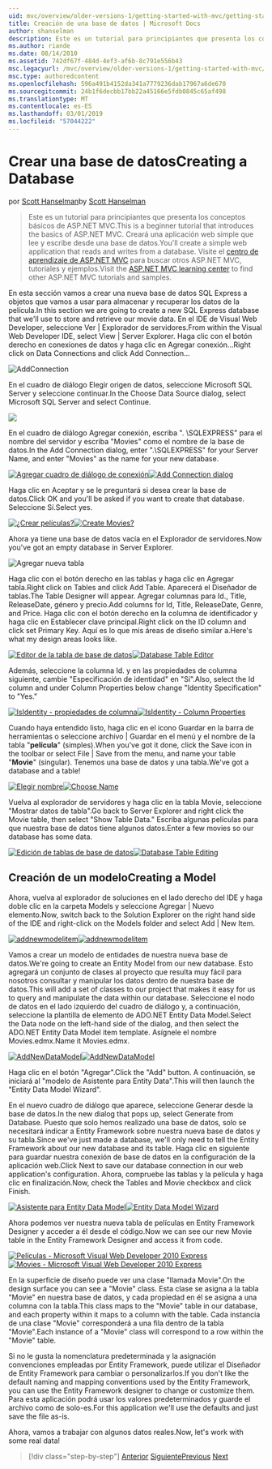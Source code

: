 ```yaml
---
uid: mvc/overview/older-versions-1/getting-started-with-mvc/getting-started-with-mvc-part4
title: Creación de una base de datos | Microsoft Docs
author: shanselman
description: Este es un tutorial para principiantes que presenta los conceptos básicos de ASP.NET MVC. Cree una aplicación web simple que lee y escribe desde una base de datos.
ms.author: riande
ms.date: 08/14/2010
ms.assetid: 742df67f-484d-4ef3-af6b-8c791e556b43
msc.legacyurl: /mvc/overview/older-versions-1/getting-started-with-mvc/getting-started-with-mvc-part4
msc.type: authoredcontent
ms.openlocfilehash: 596a491b4152da341a7779236dab17967a6de670
ms.sourcegitcommit: 24b1f6decbb17bb22a45166e5fdb0845c65af498
ms.translationtype: MT
ms.contentlocale: es-ES
ms.lasthandoff: 03/01/2019
ms.locfileid: "57044222"
---
```

<a name="creating-a-database"></a><span data-ttu-id="52ade-104">Crear una base de datos</span><span class="sxs-lookup"><span data-stu-id="52ade-104">Creating a Database</span></span>
====================
<span data-ttu-id="52ade-105">por [Scott Hanselman](https://github.com/shanselman)</span><span class="sxs-lookup"><span data-stu-id="52ade-105">by [Scott Hanselman](https://github.com/shanselman)</span></span>

> <span data-ttu-id="52ade-106">Este es un tutorial para principiantes que presenta los conceptos básicos de ASP.NET MVC.</span><span class="sxs-lookup"><span data-stu-id="52ade-106">This is a beginner tutorial that introduces the basics of ASP.NET MVC.</span></span> <span data-ttu-id="52ade-107">Creará una aplicación web simple que lee y escribe desde una base de datos.</span><span class="sxs-lookup"><span data-stu-id="52ade-107">You'll create a simple web application that reads and writes from a database.</span></span> <span data-ttu-id="52ade-108">Visite el [centro de aprendizaje de ASP.NET MVC](../../../index.md) para buscar otros ASP.NET MVC, tutoriales y ejemplos.</span><span class="sxs-lookup"><span data-stu-id="52ade-108">Visit the [ASP.NET MVC learning center](../../../index.md) to find other ASP.NET MVC tutorials and samples.</span></span>


<span data-ttu-id="52ade-109">En esta sección vamos a crear una nueva base de datos SQL Express a objetos que vamos a usar para almacenar y recuperar los datos de la película.</span><span class="sxs-lookup"><span data-stu-id="52ade-109">In this section we are going to create a new SQL Express database that we'll use to store and retrieve our movie data.</span></span> <span data-ttu-id="52ade-110">En el IDE de Visual Web Developer, seleccione Ver | Explorador de servidores.</span><span class="sxs-lookup"><span data-stu-id="52ade-110">From within the Visual Web Developer IDE, select View | Server Explorer.</span></span> <span data-ttu-id="52ade-111">Haga clic con el botón derecho en conexiones de datos y haga clic en Agregar conexión...</span><span class="sxs-lookup"><span data-stu-id="52ade-111">Right click on Data Connections and click Add Connection...</span></span>

![AddConnection](getting-started-with-mvc-part4/_static/image1.png)

<span data-ttu-id="52ade-113">En el cuadro de diálogo Elegir origen de datos, seleccione Microsoft SQL Server y seleccione continuar.</span><span class="sxs-lookup"><span data-stu-id="52ade-113">In the Choose Data Source dialog, select Microsoft SQL Server and select Continue.</span></span>

![](getting-started-with-mvc-part4/_static/image2.png)

<span data-ttu-id="52ade-114">En el cuadro de diálogo Agregar conexión, escriba ". \SQLEXPRESS" para el nombre del servidor y escriba "Movies" como el nombre de la base de datos.</span><span class="sxs-lookup"><span data-stu-id="52ade-114">In the Add Connection dialog, enter ".\SQLEXPRESS" for your Server Name, and enter "Movies" as the name for your new database.</span></span>

<span data-ttu-id="52ade-115">[![Agregar cuadro de diálogo de conexión](getting-started-with-mvc-part4/_static/image4.png)](getting-started-with-mvc-part4/_static/image3.png)</span><span class="sxs-lookup"><span data-stu-id="52ade-115">[![Add Connection dialog](getting-started-with-mvc-part4/_static/image4.png)](getting-started-with-mvc-part4/_static/image3.png)</span></span>

<span data-ttu-id="52ade-116">Haga clic en Aceptar y se le preguntará si desea crear la base de datos.</span><span class="sxs-lookup"><span data-stu-id="52ade-116">Click OK and you'll be asked if you want to create that database.</span></span> <span data-ttu-id="52ade-117">Seleccione Sí.</span><span class="sxs-lookup"><span data-stu-id="52ade-117">Select yes.</span></span>

<span data-ttu-id="52ade-118">[![¿Crear películas?](getting-started-with-mvc-part4/_static/image6.png)](getting-started-with-mvc-part4/_static/image5.png)</span><span class="sxs-lookup"><span data-stu-id="52ade-118">[![Create Movies?](getting-started-with-mvc-part4/_static/image6.png)](getting-started-with-mvc-part4/_static/image5.png)</span></span>

<span data-ttu-id="52ade-119">Ahora ya tiene una base de datos vacía en el Explorador de servidores.</span><span class="sxs-lookup"><span data-stu-id="52ade-119">Now you've got an empty database in Server Explorer.</span></span>

![Agregar nueva tabla](getting-started-with-mvc-part4/_static/image7.png)

<span data-ttu-id="52ade-121">Haga clic con el botón derecho en las tablas y haga clic en Agregar tabla.</span><span class="sxs-lookup"><span data-stu-id="52ade-121">Right click on Tables and click Add Table.</span></span> <span data-ttu-id="52ade-122">Aparecerá el Diseñador de tablas.</span><span class="sxs-lookup"><span data-stu-id="52ade-122">The Table Designer will appear.</span></span> <span data-ttu-id="52ade-123">Agregar columnas para Id., Title, ReleaseDate, género y precio.</span><span class="sxs-lookup"><span data-stu-id="52ade-123">Add columns for Id, Title, ReleaseDate, Genre, and Price.</span></span> <span data-ttu-id="52ade-124">Haga clic con el botón derecho en la columna de identificador y haga clic en Establecer clave principal.</span><span class="sxs-lookup"><span data-stu-id="52ade-124">Right click on the ID column and click set Primary Key.</span></span> <span data-ttu-id="52ade-125">Aquí es lo que mis áreas de diseño similar a.</span><span class="sxs-lookup"><span data-stu-id="52ade-125">Here's what my design areas looks like.</span></span>

<span data-ttu-id="52ade-126">[![Editor de la tabla de base de datos](getting-started-with-mvc-part4/_static/image9.png)](getting-started-with-mvc-part4/_static/image8.png)</span><span class="sxs-lookup"><span data-stu-id="52ade-126">[![Database Table Editor](getting-started-with-mvc-part4/_static/image9.png)](getting-started-with-mvc-part4/_static/image8.png)</span></span>

<span data-ttu-id="52ade-127">Además, seleccione la columna Id. y en las propiedades de columna siguiente, cambie "Especificación de identidad" en "Sí".</span><span class="sxs-lookup"><span data-stu-id="52ade-127">Also, select the Id column and under Column Properties below change "Identity Specification" to "Yes."</span></span>

<span data-ttu-id="52ade-128">[![IsIdentity - propiedades de columna](getting-started-with-mvc-part4/_static/image11.png)](getting-started-with-mvc-part4/_static/image10.png)</span><span class="sxs-lookup"><span data-stu-id="52ade-128">[![IsIdentity - Column Properties](getting-started-with-mvc-part4/_static/image11.png)](getting-started-with-mvc-part4/_static/image10.png)</span></span>

<span data-ttu-id="52ade-129">Cuando haya entendido listo, haga clic en el icono Guardar en la barra de herramientas o seleccione archivo | Guardar en el menú y el nombre de la tabla "**película**" (simples).</span><span class="sxs-lookup"><span data-stu-id="52ade-129">When you've got it done, click the Save icon in the toolbar or select File | Save from the menu, and name your table "**Movie**" (singular).</span></span> <span data-ttu-id="52ade-130">Tenemos una base de datos y una tabla.</span><span class="sxs-lookup"><span data-stu-id="52ade-130">We've got a database and a table!</span></span>

<span data-ttu-id="52ade-131">[![Elegir nombre](getting-started-with-mvc-part4/_static/image13.png)](getting-started-with-mvc-part4/_static/image12.png)</span><span class="sxs-lookup"><span data-stu-id="52ade-131">[![Choose Name](getting-started-with-mvc-part4/_static/image13.png)](getting-started-with-mvc-part4/_static/image12.png)</span></span>

<span data-ttu-id="52ade-132">Vuelva al explorador de servidores y haga clic en la tabla Movie, seleccione "Mostrar datos de tabla".</span><span class="sxs-lookup"><span data-stu-id="52ade-132">Go back to Server Explorer and right click the Movie table, then select "Show Table Data."</span></span> <span data-ttu-id="52ade-133">Escriba algunas películas para que nuestra base de datos tiene algunos datos.</span><span class="sxs-lookup"><span data-stu-id="52ade-133">Enter a few movies so our database has some data.</span></span>

<span data-ttu-id="52ade-134">[![Edición de tablas de base de datos](getting-started-with-mvc-part4/_static/image15.png)](getting-started-with-mvc-part4/_static/image14.png)</span><span class="sxs-lookup"><span data-stu-id="52ade-134">[![Database Table Editing](getting-started-with-mvc-part4/_static/image15.png)](getting-started-with-mvc-part4/_static/image14.png)</span></span>

## <a name="creating-a-model"></a><span data-ttu-id="52ade-135">Creación de un modelo</span><span class="sxs-lookup"><span data-stu-id="52ade-135">Creating a Model</span></span>

<span data-ttu-id="52ade-136">Ahora, vuelva al explorador de soluciones en el lado derecho del IDE y haga doble clic en la carpeta Models y seleccione Agregar | Nuevo elemento.</span><span class="sxs-lookup"><span data-stu-id="52ade-136">Now, switch back to the Solution Explorer on the right hand side of the IDE and right-click on the Models folder and select Add | New Item.</span></span>

<span data-ttu-id="52ade-137">[![addnewmodelitem](getting-started-with-mvc-part4/_static/image17.png)](getting-started-with-mvc-part4/_static/image16.png)</span><span class="sxs-lookup"><span data-stu-id="52ade-137">[![addnewmodelitem](getting-started-with-mvc-part4/_static/image17.png)](getting-started-with-mvc-part4/_static/image16.png)</span></span>

<span data-ttu-id="52ade-138">Vamos a crear un modelo de entidades de nuestra nueva base de datos.</span><span class="sxs-lookup"><span data-stu-id="52ade-138">We're going to create an Entity Model from our new database.</span></span> <span data-ttu-id="52ade-139">Esto agregará un conjunto de clases al proyecto que resulta muy fácil para nosotros consultar y manipular los datos dentro de nuestra base de datos.</span><span class="sxs-lookup"><span data-stu-id="52ade-139">This will add a set of classes to our project that makes it easy for us to query and manipulate the data within our database.</span></span> <span data-ttu-id="52ade-140">Seleccione el nodo de datos en el lado izquierdo del cuadro de diálogo y, a continuación, seleccione la plantilla de elemento de ADO.NET Entity Data Model.</span><span class="sxs-lookup"><span data-stu-id="52ade-140">Select the Data node on the left-hand side of the dialog, and then select the ADO.NET Entity Data Model item template.</span></span> <span data-ttu-id="52ade-141">Asígnele el nombre Movies.edmx.</span><span class="sxs-lookup"><span data-stu-id="52ade-141">Name it Movies.edmx.</span></span>

<span data-ttu-id="52ade-142">[![AddNewDataModel](getting-started-with-mvc-part4/_static/image19.png)](getting-started-with-mvc-part4/_static/image18.png)</span><span class="sxs-lookup"><span data-stu-id="52ade-142">[![AddNewDataModel](getting-started-with-mvc-part4/_static/image19.png)](getting-started-with-mvc-part4/_static/image18.png)</span></span>

<span data-ttu-id="52ade-143">Haga clic en el botón "Agregar".</span><span class="sxs-lookup"><span data-stu-id="52ade-143">Click the "Add" button.</span></span> <span data-ttu-id="52ade-144">A continuación, se iniciará al "modelo de Asistente para Entity Data".</span><span class="sxs-lookup"><span data-stu-id="52ade-144">This will then launch the "Entity Data Model Wizard".</span></span>

<span data-ttu-id="52ade-145">En el nuevo cuadro de diálogo que aparece, seleccione Generar desde la base de datos.</span><span class="sxs-lookup"><span data-stu-id="52ade-145">In the new dialog that pops up, select Generate from Database.</span></span> <span data-ttu-id="52ade-146">Puesto que solo hemos realizado una base de datos, solo se necesitará indicar a Entity Framework sobre nuestra nueva base de datos y su tabla.</span><span class="sxs-lookup"><span data-stu-id="52ade-146">Since we've just made a database, we'll only need to tell the Entity Framework about our new database and its table.</span></span> <span data-ttu-id="52ade-147">Haga clic en siguiente para guardar nuestra conexión de base de datos en la configuración de la aplicación web.</span><span class="sxs-lookup"><span data-stu-id="52ade-147">Click Next to save our database connection in our web application's configuration.</span></span> <span data-ttu-id="52ade-148">Ahora, compruebe las tablas y la película y haga clic en finalización.</span><span class="sxs-lookup"><span data-stu-id="52ade-148">Now, check the Tables and Movie checkbox and click Finish.</span></span>

<span data-ttu-id="52ade-149">[![Asistente para Entity Data Model](getting-started-with-mvc-part4/_static/image21.png)](getting-started-with-mvc-part4/_static/image20.png)</span><span class="sxs-lookup"><span data-stu-id="52ade-149">[![Entity Data Model Wizard](getting-started-with-mvc-part4/_static/image21.png)](getting-started-with-mvc-part4/_static/image20.png)</span></span>

<span data-ttu-id="52ade-150">Ahora podemos ver nuestra nueva tabla de películas en Entity Framework Designer y acceder a él desde el código.</span><span class="sxs-lookup"><span data-stu-id="52ade-150">Now we can see our new Movie table in the Entity Framework Designer and access it from code.</span></span>

<span data-ttu-id="52ade-151">[![Películas - Microsoft Visual Web Developer 2010 Express](getting-started-with-mvc-part4/_static/image23.png)](getting-started-with-mvc-part4/_static/image22.png)</span><span class="sxs-lookup"><span data-stu-id="52ade-151">[![Movies - Microsoft Visual Web Developer 2010 Express](getting-started-with-mvc-part4/_static/image23.png)](getting-started-with-mvc-part4/_static/image22.png)</span></span>

<span data-ttu-id="52ade-152">En la superficie de diseño puede ver una clase "llamada Movie".</span><span class="sxs-lookup"><span data-stu-id="52ade-152">On the design surface you can see a "Movie" class.</span></span> <span data-ttu-id="52ade-153">Esta clase se asigna a la tabla "Movie" en nuestra base de datos, y cada propiedad en él se asigna a una columna con la tabla.</span><span class="sxs-lookup"><span data-stu-id="52ade-153">This class maps to the "Movie" table in our database, and each property within it maps to a column with the table.</span></span> <span data-ttu-id="52ade-154">Cada instancia de una clase "Movie" corresponderá a una fila dentro de la tabla "Movie".</span><span class="sxs-lookup"><span data-stu-id="52ade-154">Each instance of a "Movie" class will correspond to a row within the "Movie" table.</span></span>

<span data-ttu-id="52ade-155">Si no le gusta la nomenclatura predeterminada y la asignación convenciones empleadas por Entity Framework, puede utilizar el Diseñador de Entity Framework para cambiar o personalizarlos.</span><span class="sxs-lookup"><span data-stu-id="52ade-155">If you don't like the default naming and mapping conventions used by the Entity Framework, you can use the Entity Framework designer to change or customize them.</span></span> <span data-ttu-id="52ade-156">Para esta aplicación podrá usar los valores predeterminados y guarde el archivo como de solo-es.</span><span class="sxs-lookup"><span data-stu-id="52ade-156">For this application we'll use the defaults and just save the file as-is.</span></span>

<span data-ttu-id="52ade-157">Ahora, vamos a trabajar con algunos datos reales.</span><span class="sxs-lookup"><span data-stu-id="52ade-157">Now, let's work with some real data!</span></span>

> [!div class="step-by-step"]
> <span data-ttu-id="52ade-158">[Anterior](getting-started-with-mvc-part3.md)
> [Siguiente](getting-started-with-mvc-part5.md)</span><span class="sxs-lookup"><span data-stu-id="52ade-158">[Previous](getting-started-with-mvc-part3.md)
[Next](getting-started-with-mvc-part5.md)</span></span>
